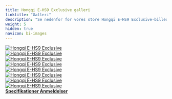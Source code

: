 ```yaml
---
title: Hongqi E-HS9 Exclusive galleri
linktitle: "Galleri"
description: "Se nedenfor for vores store Hongqi E-HS9 Exclusive-billedgalleri. Klik på billederne for versioner i høj opløsning."
weight: 5
hidden: true
navicon: bi-images
---
```

<!-- markdownlint-disable MD033 -->
<div class="row" id ="my-gallery">
	<div class="pswp-grid-item col-6 col-md-4">
		<a href="https://media.evkx.net/multimedia/models/hongqi/e-hs9/e-hs9_exclusive/exterior_1.jpg"
data-pswp-src="https://media.evkx.net/multimedia/models/hongqi/e-hs9/e-hs9_exclusive/exterior_1.jpg"
data-pswp-width="3000"
data-pswp-height="1757" 
target="_blank">
			<img src="https://media.evkx.net/multimedia/models/hongqi/e-hs9/e-hs9_exclusive/exterior_1_xst.jpg" alt="Hongqi E-HS9 Exclusive" class="img-fluid " />
		</a>
	</div>
	<div class="pswp-grid-item col-6 col-md-4">
		<a href="https://media.evkx.net/multimedia/models/hongqi/e-hs9/e-hs9_exclusive/exterior_2.jpg"
data-pswp-src="https://media.evkx.net/multimedia/models/hongqi/e-hs9/e-hs9_exclusive/exterior_2.jpg"
data-pswp-width="3000"
data-pswp-height="2191" 
target="_blank">
			<img src="https://media.evkx.net/multimedia/models/hongqi/e-hs9/e-hs9_exclusive/exterior_2_xst.jpg" alt="Hongqi E-HS9 Exclusive" class="img-fluid " />
		</a>
	</div>
	<div class="pswp-grid-item col-6 col-md-4">
		<a href="https://media.evkx.net/multimedia/models/hongqi/e-hs9/e-hs9_exclusive/exterior_3.jpg"
data-pswp-src="https://media.evkx.net/multimedia/models/hongqi/e-hs9/e-hs9_exclusive/exterior_3.jpg"
data-pswp-width="1760"
data-pswp-height="820" 
target="_blank">
			<img src="https://media.evkx.net/multimedia/models/hongqi/e-hs9/e-hs9_exclusive/exterior_3_xst.jpg" alt="Hongqi E-HS9 Exclusive" class="img-fluid " />
		</a>
	</div>
	<div class="pswp-grid-item col-6 col-md-4">
		<a href="https://media.evkx.net/multimedia/models/hongqi/e-hs9/e-hs9_exclusive/exterior_4.jpg"
data-pswp-src="https://media.evkx.net/multimedia/models/hongqi/e-hs9/e-hs9_exclusive/exterior_4.jpg"
data-pswp-width="1137"
data-pswp-height="758" 
target="_blank">
			<img src="https://media.evkx.net/multimedia/models/hongqi/e-hs9/e-hs9_exclusive/exterior_4_xst.jpg" alt="Hongqi E-HS9 Exclusive" class="img-fluid " />
		</a>
	</div>
	<div class="pswp-grid-item col-6 col-md-4">
		<a href="https://media.evkx.net/multimedia/models/hongqi/e-hs9/e-hs9_exclusive/headlights_1.jpg"
data-pswp-src="https://media.evkx.net/multimedia/models/hongqi/e-hs9/e-hs9_exclusive/headlights_1.jpg"
data-pswp-width="851"
data-pswp-height="686" 
target="_blank">
			<img src="https://media.evkx.net/multimedia/models/hongqi/e-hs9/e-hs9_exclusive/headlights_1_xst.jpg" alt="Hongqi E-HS9 Exclusive" class="img-fluid " />
		</a>
	</div>
	<div class="pswp-grid-item col-6 col-md-4">
		<a href="https://media.evkx.net/multimedia/models/hongqi/e-hs9/e-hs9_exclusive/interior_1.jpg"
data-pswp-src="https://media.evkx.net/multimedia/models/hongqi/e-hs9/e-hs9_exclusive/interior_1.jpg"
data-pswp-width="1760"
data-pswp-height="686" 
target="_blank">
			<img src="https://media.evkx.net/multimedia/models/hongqi/e-hs9/e-hs9_exclusive/interior_1_xst.jpg" alt="Hongqi E-HS9 Exclusive" class="img-fluid " />
		</a>
	</div>
	<div class="pswp-grid-item col-6 col-md-4">
		<a href="https://media.evkx.net/multimedia/models/hongqi/e-hs9/e-hs9_exclusive/main_1.jpg"
data-pswp-src="https://media.evkx.net/multimedia/models/hongqi/e-hs9/e-hs9_exclusive/main_1.jpg"
data-pswp-width="3000"
data-pswp-height="2050" 
target="_blank">
			<img src="https://media.evkx.net/multimedia/models/hongqi/e-hs9/e-hs9_exclusive/main_1_xst.jpg" alt="Hongqi E-HS9 Exclusive" class="img-fluid " />
		</a>
	</div>
	<div class="pswp-grid-item col-6 col-md-4">
		<a href="https://media.evkx.net/multimedia/models/hongqi/e-hs9/e-hs9_exclusive/screens_1.jpg"
data-pswp-src="https://media.evkx.net/multimedia/models/hongqi/e-hs9/e-hs9_exclusive/screens_1.jpg"
data-pswp-width="3000"
data-pswp-height="1800" 
target="_blank">
			<img src="https://media.evkx.net/multimedia/models/hongqi/e-hs9/e-hs9_exclusive/screens_1_xst.jpg" alt="Hongqi E-HS9 Exclusive" class="img-fluid " />
		</a>
	</div>
</div>
<script type="module">
  import PhotoSwipeLightbox from '/js/photoswipe-lightbox.esm.js';
    const lightbox = new PhotoSwipeLightbox({
       gallery: '#my-gallery',
        children: 'a',
        pswpModule: () => import('/js/photoswipe.esm.js')
    });
lightbox.init();
</script>
<div class="mt-3 mb-3">
<a href="../specifications/" class="text-decoration-none text-black">
<strong><i class="bi-arrow-left"></i> Specifikationer </strong>
</a>
<a href="../reviews/" class="text-decoration-none text-black float-end">
<strong>Anmeldelser <i class="bi-arrow-right"></i></strong>
</a>
</div>
